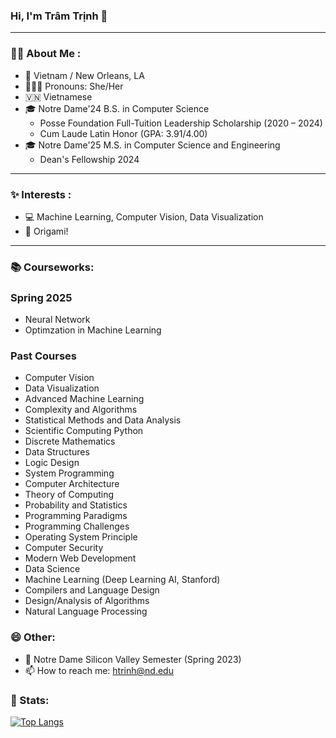 ### Hi, I'm Trâm Trịnh 👋

---
### :woman_technologist: About Me :
- 🏡 Vietnam / New Orleans, LA
- 🙋🏻‍♀️ Pronouns: She/Her
- 🇻🇳 Vietnamese
- 🎓 Notre Dame'24 B.S. in Computer Science
  - Posse Foundation Full-Tuition Leadership Scholarship (2020 – 2024)
  - Cum Laude Latin Honor (GPA: 3.91/4.00)
- 🎓 Notre Dame'25 M.S. in Computer Science and Engineering
  - Dean's Fellowship 2024
---
### ✨ Interests :
- 💻 Machine Learning, Computer Vision, Data Visualization
- 🐾 Origami!
---
### 📚 Courseworks:
### Spring 2025
- Neural Network
- Optimzation in Machine Learning

### Past Courses
- Computer Vision
- Data Visualization
- Advanced Machine Learning
- Complexity and Algorithms
- Statistical Methods and Data Analysis
- Scientific Computing Python
- Discrete Mathematics
- Data Structures
- Logic Design
- System Programming
- Computer Architecture
- Theory of Computing
- Probability and Statistics
- Programming Paradigms
- Programming Challenges
- Operating System Principle
- Computer Security
- Modern Web Development
- Data Science
- Machine Learning (Deep Learning AI, Stanford)
- Compilers and Language Design
- Design/Analysis of Algorithms
- Natural Language Processing

### 😄 Other:
- 🌱 Notre Dame Silicon Valley Semester (Spring 2023)
- 📫 How to reach me: htrinh@nd.edu


### 💪 Stats:
[![Top Langs](https://github-readme-stats.vercel.app/api/top-langs/?username=tram-tr&size_weight=0.2&count_weight=0.8)](https://github.com/anuraghazra/github-readme-stats)

<!--
**tram-tr/tram-tr** is a ✨ _special_ ✨ repository because its `README.md` (this file) appears on your GitHub profile.

Here are some ideas to get you started:

- 🔭 I’m currently working on ...
- 🌱 I’m currently learning ...
- 👯 I’m looking to collaborate on ...
- 🤔 I’m looking for help with ...
- 💬 Ask me about ...
- 📫 How to reach me: ...
- 😄 Pronouns: ...
- ⚡ Fun fact: ...
-->
